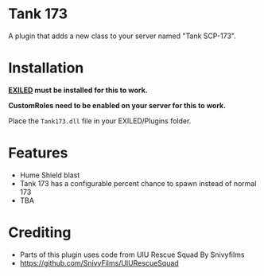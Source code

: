 # Tank 173

A plugin that adds a new class to your server named "Tank SCP-173".

# Installation

**[EXILED](https://github.com/ExMod-Team/EXILED) must be installed for this to work.**

**CustomRoles need to be enabled on your server for this to work.**

Place the `Tank173.dll` file in your EXILED/Plugins folder.

# Features
* Hume Shield blast
* Tank 173 has a configurable percent chance to spawn instead of normal 173
* TBA

# Crediting
* Parts of this plugin uses code from UIU Rescue Squad By Snivyfilms
* https://github.com/SnivyFilms/UIURescueSquad
